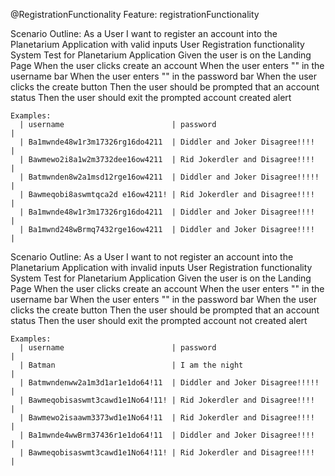 @RegistrationFunctionality
Feature: registrationFunctionality

  Scenario Outline: As a User I want to register an account into the Planetarium Application with valid inputs
  User Registration functionality System Test for Planetarium Application
    Given the user is on the Landing Page
    When the user clicks create an account
    When the user enters "<username>" in the username bar
    When the user enters "<password>" in the password bar
    When the user clicks the create button
    Then the user should be prompted that an account status
    Then the user should exit the prompted account created alert

    Examples:
      | username                        | password                        |
      | Ba1mwnde48w1r3m17326rg16do4211  | Diddler and Joker Disagree!!!!  |
      | Bawmewo2i8a1w2m3732dee16ow4211  | Rid Jokerdler and Disagree!!!!  |
      | Batmwnden8w2a1msd12rge16ow4211  | Diddler and Joker Disagree!!!!! |
      | Bawmeqobi8aswmtqca2d e16ow4211! | Rid Jokerdler and Disagree!!!!  |
      | Ba1mwnde48w1r3m17326rg16do4211  | Diddler and Joker Disagree!!!!  |
      | Ba1mwnd248wBrmq7432rge16ow4211  | Diddler and Joker Disagree!!!!  |


  Scenario Outline: As a User I want to not register an account into the Planetarium Application with invalid inputs
  User Registration functionality System Test for Planetarium Application
    Given the user is on the Landing Page
    When the user clicks create an account
    When the user enters "<username>" in the username bar
    When the user enters "<password>" in the password bar
    When the user clicks the create button
    Then the user should be prompted that an account status
    Then the user should exit the prompted account not created alert

    Examples:
      | username                        | password                        |
      | Batman                          | I am the night                  |
      | Batmwndenww2a1m3d1ar1e1do64!11  | Diddler and Joker Disagree!!!!! |
      | Bawmeqobisaswmt3cawd1e1No64!11! | Rid Jokerdler and Disagree!!!!  |
      | Bawmewo2isaawm3373wd1e1No64!11  | Rid Jokerdler and Disagree!!!!  |
      | Ba1mwnde4wwBrm37436r1e1do64!11  | Diddler and Joker Disagree!!!!  |
      | Bawmeqobisaswmt3cawd1e1No64!11! | Rid Jokerdler and Disagree!!!!  |
